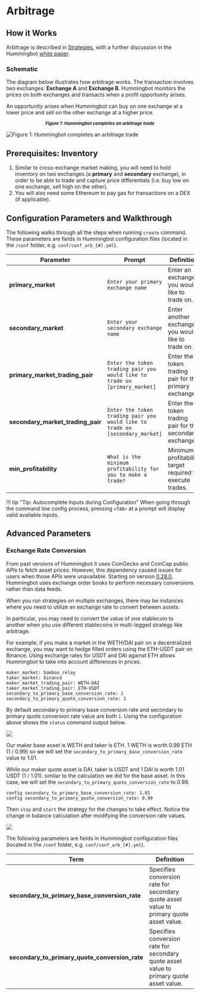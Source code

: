 # Arbitrage

## How it Works

Arbitrage is described in [Strategies](/strategies/), with a further discussion in the Hummingbot [white paper](https://hummingbot.io/hummingbot.pdf).

### Schematic

The diagram below illustrates how arbitrage works.  The transaction involves two exchanges: **Exchange A** and **Exchange B**. Hummingbot monitors the prices on both exchanges and transacts when a profit opportunity arises.

An opportunity arises when Hummingbot can buy on one exchange at a lower price and sell on the other exchange at a higher price.

<small><center>***Figure 1: Hummingbot completes an arbitrage trade***</center></small>

![Figure 1: Hummingbot completes an arbitrage trade](/assets/img/arbitrage.png)

## Prerequisites: Inventory

1. Similar to cross-exchange market making, you will need to hold inventory on two exchanges (a **primary** and **secondary** exchange), in order to be able to trade and capture price differentials (i.e. buy low on one exchange, sell high on the other).
2. You will also need some Ethereum to pay gas for transactions on a DEX (if applicable).

## Configuration Parameters and Walkthrough

The following walks through all the steps when running `create` command. These parameters are fields in Hummingbot configuration files (located in the `/conf` folder, e.g. `conf/conf_arb_[#].yml`).

| Parameter | Prompt | Definition |
|-----------|--------|------------|
| **primary_market** | `Enter your primary exchange name` | Enter an exchange you would like to trade on. |
| **secondary_market** | `Enter your secondary exchange name` | Enter another exchange you would like to trade on. |
| **primary_market_trading_pair** | `Enter the token trading pair you would like to trade on [primary_market]` | Enter the token trading pair for the primary exchange. |
| **secondary_market_trading_pair** | `Enter the token trading pair you would like to trade on [secondary_market]` | Enter the token trading pair for the secondary exchange. |
| **min_profitability** | `What is the minimum profitability for you to make a trade?` | Minimum profitability target required to execute trades. |

!!! tip "Tip: Autocomplete Inputs during Configuration"
    When going through the command line config process, pressing `<TAB>` at a prompt will display valid available inputs.

## Advanced Parameters

### Exchange Rate Conversion

From past versions of Hummingbot it uses CoinGecko and CoinCap public APIs to fetch asset prices. However, this dependency caused issues for users when those APIs were unavailable. Starting on version [0.28.0](/release-notes/0.28.0/#removed-dependency-on-external-data-feeds), Hummingbot uses exchange order books to perform necessary conversions rather than data feeds.

When you run strategies on multiple exchanges, there may be instances where you need to utilize an exchange rate to convert between assets.

In particular, you may need to convert the value of one stablecoin to another when you use different stablecoins in multi-legged strategy like arbitrage.

For example, if you make a market in the WETH/DAI pair on a decentralized exchange, you may want to hedge filled orders using the ETH-USDT pair on Binance. Using exchange rates for USDT and DAI against ETH allows Hummingbot to take into account differences in prices.


```
maker_market: bamboo_relay
taker_market: binance
maker_market_trading_pair: WETH-DAI
taker_market_trading_pair: ETH-USDT
secondary_to_primary_base_conversion_rate: 1
secondary_to_primary_quote_conversion_rate: 1
```

By default secondary to primary base conversion rate and secondary to primary quote conversion rate value are both `1`. Using the configuration above shows the `status` command output below.

![](/assets/img/exchange_default.png)

Our maker base asset is WETH and taker is ETH. 1 WETH is worth 0.99 ETH (1 / 0.99) so we will set the `secondary_to_primary_base_conversion_rate` value to 1.01.

While our maker quote asset is DAI, taker is USDT and 1 DAI is worth 1.01 USDT (1 / 1.01). similar to the calculation we did for the base asset. In this case, we will set the `secondary_to_primary_quote_conversion_rate` to 0.99.


```
config secondary_to_primary_base_conversion_rate: 1.01
config secondary_to_primary_quote_conversion_rate: 0.99
```


Then `stop` and `start` the strategy for the changes to take effect. Notice the change in balance calculation after modifying the conversion rate values.

![](/assets/img/exchange_custom.png)

The following parameters are fields in Hummingbot configuration files (located in the `/conf` folder, e.g. `conf/conf_arb_[#].yml`).

| Term | Definition |
|------|------------|
| **secondary_to_primary_base_conversion_rate** | Specifies conversion rate for secondary quote asset value to primary quote asset value.
| **secondary_to_primary_quote_conversion_rate** | Specifies conversion rate for secondary quote asset value to primary quote asset value.